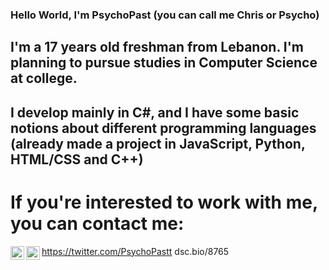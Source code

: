 ### Hello World, I'm PsychoPast (you can call me Chris or Psycho)
## I'm a 17 years old freshman from Lebanon. I'm planning to pursue studies in Computer Science at college.
## I develop mainly in C#, and I have some basic notions about different programming languages (already made a project in JavaScript, Python, HTML/CSS and C++)
# If you're interested to work with me, you can contact me:
<img align="left" alt="PsychoPast | Twitter" width="22px" src="https://cdn.jsdelivr.net/npm/simple-icons@v3/icons/twitter.svg" />https://twitter.com/PsychoPastt
<img align="left" alt="PsychoPast | Discord" width="22px" src="https://cdn.jsdelivr.net/npm/simple-icons@v3/icons/discord.svg" />dsc.bio/8765
